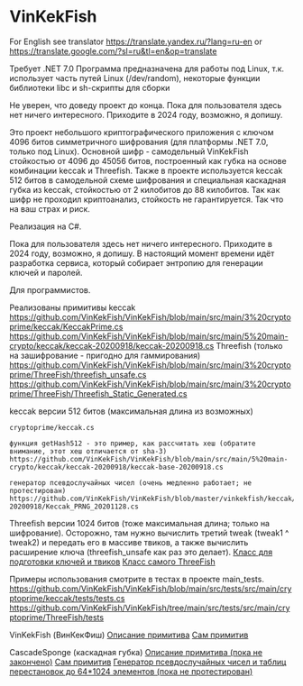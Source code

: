 # VinKekFish

For English see translator
https://translate.yandex.ru/?lang=ru-en
or
https://translate.google.com/?sl=ru&tl=en&op=translate

Требует .NET 7.0
Программа предназначена для работы под Linux, т.к. использует часть путей Linux (/dev/random), некоторые функции библиотеки libc и sh-скрипты для сборки


Не уверен, что доведу проект до конца.
Пока для пользователя здесь нет ничего интересного. Приходите в 2024 году, возможно, я допишу.


Это проект небольшого криптографического приложения с ключом 4096 битов симметричного шифрования (для платформы .NET 7.0, только под Linux). Основной шифр - самодельный VinKekFish стойкостью от 4096 до 45056 битов, построенный как губка на основе комбинации keccak и Threefish.
Также в проекте используется keccak 512 битов в самодельной схеме шифрования и специальная каскадная губка из keccak, стойкостью от 2 килобитов до 88 килобитов.
Так как шифр не проходил криптоанализ, стойкость не гарантируется. Так что на ваш страх и риск.

Реализация на C#.

Пока для пользователя здесь нет ничего интересного. Приходите в 2024 году, возможно, я допишу.
В настоящий момент времени идёт разработка сервиса, который собирает энтропию для генерации ключей и паролей.

Для программистов.

Реализованы примитивы
keccak
	https://github.com/VinKekFish/VinKekFish/blob/main/src/main/3%20cryptoprime/keccak/KeccakPrime.cs
	https://github.com/VinKekFish/VinKekFish/blob/main/src/main/5%20main-crypto/keccak/keccak-20200918/keccak-20200918.cs
Threefish
	(только на зашифрование - пригодно для гаммирования)
	https://github.com/VinKekFish/VinKekFish/blob/main/src/main/3%20cryptoprime/ThreeFish/threefish_unsafe.cs
	https://github.com/VinKekFish/VinKekFish/blob/main/src/main/3%20cryptoprime/ThreeFish/Threefish_Static_Generated.cs


keccak версии 512 битов (максимальная длина из возможных)

	cryptoprime/keccak.cs

	функция getHash512 - это пример, как рассчитать хеш (обратите внимание, этот хеш отличается от sha-3)
	https://github.com/VinKekFish/VinKekFish/blob/main/src/main/5%20main-crypto/keccak/keccak-20200918/keccak-base-20200918.cs

	генератор псевдослучайных чисел (очень медленно работает; не протестирован)
	https://github.com/VinKekFish/VinKekFish/blob/master/vinkekfish/keccak/keccak-20200918/Keccak_PRNG_20201128.cs


Threefish версии 1024 битов (тоже максимальная длина; только на шифрование). Осторожно, там нужно вычислить третий tweak (tweak1 ^ tweak2) и передать его в массиве твиков, а также вычислить расширение ключа (threefish_unsafe как раз это делает).
	[Класс для подготовки ключей и твиков](https://github.com/VinKekFish/VinKekFish/blob/main/src/main/3%20cryptoprime/ThreeFish/threefish_unsafe.cs)
	[Класс самого ThreeFish](https://github.com/VinKekFish/VinKekFish/blob/main/src/main/3%20cryptoprime/ThreeFish/Threefish_Static_Generated.cs)


Примеры использования смотрите в тестах в проекте main_tests.
	https://github.com/VinKekFish/VinKekFish/blob/main/src/tests/src/main/cryptoprime/keccak/tests/tests.cs
 	https://github.com/VinKekFish/VinKekFish/tree/main/src/tests/src/main/cryptoprime/ThreeFish/tests

VinKekFish (ВинКекФиш)
	[Описание примитива](https://github.com/VinKekFish/VinKekFish/blob/main/Docs/Dev/Crypto/VinKekFish/Description/VinKekFish.md)
	[Сам примитив](https://github.com/VinKekFish/VinKekFish/tree/main/src/main/5%20main-crypto/VinKekFish/VinKekFish-kn-20210525)

CascadeSponge (каскадная губка)
	[Описание примитива (пока не закончено)](https://github.com/VinKekFish/VinKekFish/blob/main/Docs/Dev/Crypto/VinKekFish/Description/cascadeSponge.md)
 	[Сам примитив](https://github.com/VinKekFish/VinKekFish/tree/main/src/main/5%20main-crypto/CascadeSponge/20230930mt)
	[Генератор псевдослучайных чисел и таблиц перестановок до 64*1024 элементов (пока не протестирован)](https://github.com/VinKekFish/VinKekFish/blob/main/src/main/5%20main-crypto/CascadeSponge/20230905/CascadeSponge-1t_prng.cs)
